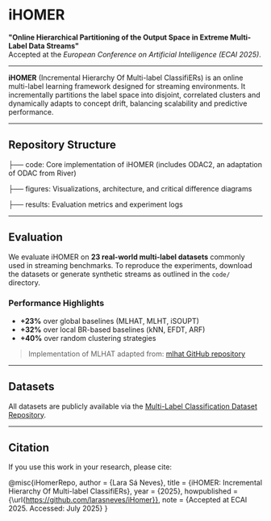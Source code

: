 # iHOMER

**"Online Hierarchical Partitioning of the Output Space in Extreme Multi-Label Data Streams"**  
Accepted at the *European Conference on Artificial Intelligence (ECAI 2025)*.

---

**iHOMER** (Incremental Hierarchy Of Multi-label ClassifiERs) is an online multi-label learning framework designed for streaming environments. It incrementally partitions the label space into disjoint, correlated clusters and dynamically adapts to concept drift, balancing scalability and predictive performance.

---

##  Repository Structure
├── code:          Core implementation of iHOMER (includes ODAC2, an adaptation of ODAC from River)


├── figures:      Visualizations, architecture, and critical difference diagrams


├── results:      Evaluation metrics and experiment logs

---

## Evaluation

We evaluate iHOMER on **23 real-world multi-label datasets** commonly used in streaming benchmarks. To reproduce the experiments, download the datasets or generate synthetic streams as outlined in the `code/` directory.

### Performance Highlights

- **+23%** over global baselines (MLHAT, MLHT, iSOUPT)  
- **+32%** over local BR-based baselines (kNN, EFDT, ARF)  
- **+40%** over random clustering strategies  

> Implementation of MLHAT adapted from: [mlhat GitHub repository](https://github.com/aestebant/mlhat)

---

## Datasets

All datasets are publicly available via the [Multi-Label Classification Dataset Repository](https://www.uco.es/kdis/mllresources/).

---

## Citation

If you use this work in your research, please cite:


@misc{iHomerRepo,
  author       = {Lara Sá Neves},
  title        = {iHOMER: Incremental Hierarchy Of Multi-label ClassifiERs},
  year         = {2025},
  howpublished = {\url{https://github.com/larasneves/iHomer}},
  note         = {Accepted at ECAI 2025. Accessed: July 2025}
}
